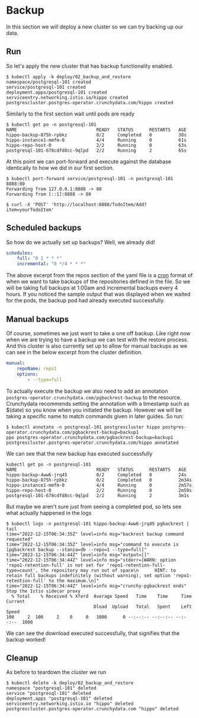 # Backup
In this section we will deploy a new cluster so we can try backing up our data.

## Run
So let's apply the new cluster that has backup functionality enabled.

```shell
$ kubectl apply -k deploy/02_backup_and_restore
namespace/postgresql-101 created
service/postgresql-101 created
deployment.apps/postgresql-101 created
serviceentry.networking.istio.io/hippo created
postgrescluster.postgres-operator.crunchydata.com/hippo created
```

Similarly to the first section wait until pods are ready

```shell
$ kubectl get po -n postgresql-101
NAME                              READY   STATUS      RESTARTS   AGE
hippo-backup-875h-rpbkz           0/2     Completed   0          38s
hippo-instance1-mmfm-0            4/4     Running     0          61s
hippo-repo-host-0                 2/2     Running     0          63s
postgresql-101-678cdfd8cc-9qlpd   2/2     Running     2          65s
```

At this point we can port-forward and execute against the database identically
to how we did in our first section.

```shell
$ kubectl port-forward service/postgresql-101 -n postgresql-101 8888:80
Forwarding from 127.0.0.1:8888 -> 80
Forwarding from [::1]:8888 -> 80

$ curl -X 'POST' 'http://localhost:8888/TodoItem/Add?item=yourTodoItem'
```

## Scheduled backups

So how do we actually set up backups? Well, we already did!

```yaml
schedules:
    full: "0 1 * * *"
    incremental: "0 */4 * * *"
```

The above excerpt from the repos section of the yaml file is a [cron](https://en.wikipedia.org/wiki/Cron) format of
when we want to take backups of the repositories defined in the file. So we
will be taking full backups at 1:00am and incremental backups every 4 hours.
If you noticed the sample output that was displayed when we waited for the
pods, the backup pod had already executed successfully.

## Manual backups

Of course, sometimes we just want to take a one off backup. Like right now when
we are trying to have a backup we can test with the restore process. And this
cluster is also currently set up to allow for manual backups as we can see in
the below excerpt from the cluster definition.

```yaml
manual:
    repoName: repo1
    options:
        - --type=full
```

To actually execute the backup we also need to add an annotation
`postgres-operator.crunchydata.com/pgbackrest-backup` to the resource.
Crunchydata recommends setting the annotation with a timestamp such as $(date)
so you know when you initiated the backup. However we will be taking a
specific name to match commands given in later guides. So run:

```shell
$ kubectl annotate -n postgresql-101 postgrescluster hippo postgres-operator.crunchydata.com/pgbackrest-backup=backup1
ppo postgres-operator.crunchydata.com/pgbackrest-backup=backup1
postgrescluster.postgres-operator.crunchydata.com/hippo annotated
```

We can see that the new backup has executed successfully
```shell
kubectl get po -n postgresql-101
NAME                              READY   STATUS      RESTARTS   AGE
hippo-backup-4ww6-jrq45           0/2     Completed   0          24s
hippo-backup-875h-rpbkz           0/2     Completed   0          2m34s
hippo-instance1-mmfm-0            4/4     Running     0          2m57s
hippo-repo-host-0                 2/2     Running     0          2m59s
postgresql-101-678cdfd8cc-9qlpd   2/2     Running     2          3m1s
```

But maybe we aren't sure just from seeing a completed pod, so lets see what
actually happened in the logs
```shell
$ kubectl logs -n postgresql-101 hippo-backup-4ww6-jrq45 pgbackrest | tail
time="2022-12-15T06:34:35Z" level=info msg="backrest backup command requested"
time="2022-12-15T06:34:35Z" level=info msg="command to execute is [pgbackrest backup --stanza=db --repo=1 --type=full]"
time="2022-12-15T06:34:44Z" level=info msg="output=[]"
time="2022-12-15T06:34:44Z" level=info msg="stderr=[WARN: option 'repo1-retention-full' is not set for 'repo1-retention-full-type=count', the repository may run out of space\n      HINT: to retain full backups indefinitely (without warning), set option 'repo1-retention-full' to the maximum.\n]"
time="2022-12-15T06:34:44Z" level=info msg="crunchy-pgbackrest ends"
Stop the Istio sidecar proxy
  % Total    % Received % Xferd  Average Speed   Time    Time     Time  Current
                                 Dload  Upload   Total   Spent    Left  Speed
100     2  100     2    0     0   1000      0 --:--:-- --:--:-- --:--:--  1000
```
We can see the download executed successfully, that signifies that the backup worked!


## Cleanup

As before to teardown the cluster we run

```Shell
$ kubectl delete -k deploy/02_backup_and_restore
namespace "postgresql-101" deleted
service "postgresql-101" deleted
deployment.apps "postgresql-101" deleted
serviceentry.networking.istio.io "hippo" deleted
postgrescluster.postgres-operator.crunchydata.com "hippo" deleted
```
